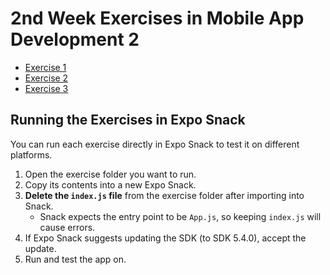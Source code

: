 # 2nd Week Exercises in Mobile App Development 2
- [Exercise 1](mobile-applications-2-exercise-2-1)
- [Exercise 2](mobile-applications-2-exercise-2-2)
- [Exercise 3](mobile-applications-2-exercise-2-3)

## Running the Exercises in Expo Snack

You can run each exercise directly in Expo Snack to test it on different platforms.

1. Open the exercise folder you want to run.
2. Copy its contents into a new Expo Snack.
3. **Delete the `index.js` file** from the exercise folder after importing into Snack.
   * Snack expects the entry point to be `App.js`, so keeping `index.js` will cause errors.
4. If Expo Snack suggests updating the SDK (to SDK 5.4.0), accept the update.
5. Run and test the app on.

